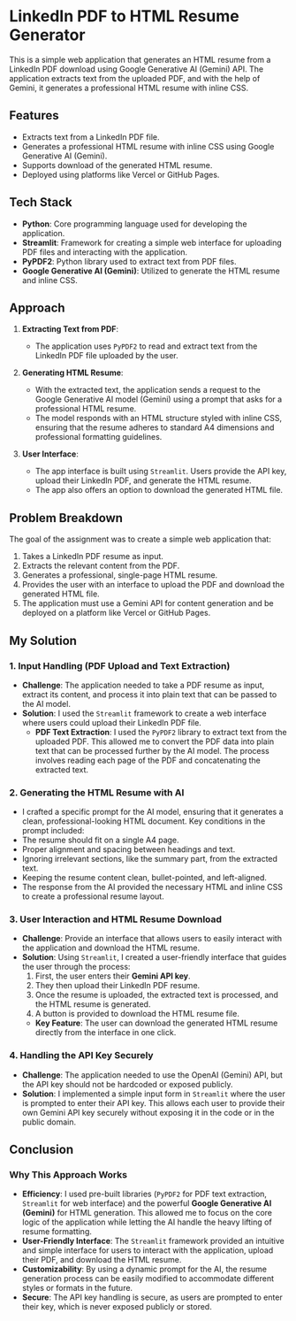 # LinkedIn PDF to HTML Resume Generator

This is a simple web application that generates an HTML resume from a LinkedIn PDF download using Google Generative AI (Gemini) API. The application extracts text from the uploaded PDF, and with the help of Gemini, it generates a professional HTML resume with inline CSS.

## Features
- Extracts text from a LinkedIn PDF file.
- Generates a professional HTML resume with inline CSS using Google Generative AI (Gemini).
- Supports download of the generated HTML resume.
- Deployed using platforms like Vercel or GitHub Pages.

## Tech Stack
- **Python**: Core programming language used for developing the application.
- **Streamlit**: Framework for creating a simple web interface for uploading PDF files and interacting with the application.
- **PyPDF2**: Python library used to extract text from PDF files.
- **Google Generative AI (Gemini)**: Utilized to generate the HTML resume and inline CSS.

## Approach

1. **Extracting Text from PDF**:
   - The application uses `PyPDF2` to read and extract text from the LinkedIn PDF file uploaded by the user.
   
2. **Generating HTML Resume**:
   - With the extracted text, the application sends a request to the Google Generative AI model (Gemini) using a prompt that asks for a professional HTML resume.
   - The model responds with an HTML structure styled with inline CSS, ensuring that the resume adheres to standard A4 dimensions and professional formatting guidelines.
   
3. **User Interface**:
   - The app interface is built using `Streamlit`. Users provide the API key, upload their LinkedIn PDF, and generate the HTML resume.
   - The app also offers an option to download the generated HTML file.

## Problem Breakdown

The goal of the assignment was to create a simple web application that:
1. Takes a LinkedIn PDF resume as input.
2. Extracts the relevant content from the PDF.
3. Generates a professional, single-page HTML resume.
4. Provides the user with an interface to upload the PDF and download the generated HTML file.
5. The application must use a Gemini API for content generation and be deployed on a platform like Vercel or GitHub Pages.

## My Solution

### 1. Input Handling (PDF Upload and Text Extraction)
- **Challenge**: The application needed to take a PDF resume as input, extract its content, and process it into plain text that can be passed to the AI model.
- **Solution**: I used the `Streamlit` framework to create a web interface where users could upload their LinkedIn PDF file. 
    - **PDF Text Extraction**: I used the `PyPDF2` library to extract text from the uploaded PDF. This allowed me to convert the PDF data into plain text that can be processed further by the AI model. The process involves reading each page of the PDF and concatenating the extracted text.

### 2. Generating the HTML Resume with AI
   - I crafted a specific prompt for the AI model, ensuring that it generates a clean, professional-looking HTML document. Key conditions in the prompt included:
   - The resume should fit on a single A4 page.
   - Proper alignment and spacing between headings and text.
   - Ignoring irrelevant sections, like the summary part, from the extracted text.
   - Keeping the resume content clean, bullet-pointed, and left-aligned.
   - The response from the AI provided the necessary HTML and inline CSS to create a professional resume layout.

### 3. User Interaction and HTML Resume Download
- **Challenge**: Provide an interface that allows users to easily interact with the application and download the HTML resume.
- **Solution**: Using `Streamlit`, I created a user-friendly interface that guides the user through the process:
    1. First, the user enters their **Gemini API key**.
    2. They then upload their LinkedIn PDF resume.
    3. Once the resume is uploaded, the extracted text is processed, and the HTML resume is generated.
    4. A button is provided to download the HTML resume file.
    - **Key Feature**: The user can download the generated HTML resume directly from the interface in one click.

### 4. Handling the API Key Securely
- **Challenge**: The application needed to use the OpenAI (Gemini) API, but the API key should not be hardcoded or exposed publicly.
- **Solution**: I implemented a simple input form in `Streamlit` where the user is prompted to enter their API key. This allows each user to provide their own Gemini API key securely without exposing it in the code or in the public domain.

## Conclusion

### Why This Approach Works
- **Efficiency**: I used pre-built libraries (`PyPDF2` for PDF text extraction, `Streamlit` for web interface) and the powerful **Google Generative AI (Gemini)** for HTML generation. This allowed me to focus on the core logic of the application while letting the AI handle the heavy lifting of resume formatting.
- **User-Friendly Interface**: The `Streamlit` framework provided an intuitive and simple interface for users to interact with the application, upload their PDF, and download the HTML resume.
- **Customizability**: By using a dynamic prompt for the AI, the resume generation process can be easily modified to accommodate different styles or formats in the future.
- **Secure**: The API key handling is secure, as users are prompted to enter their key, which is never exposed publicly or stored.
